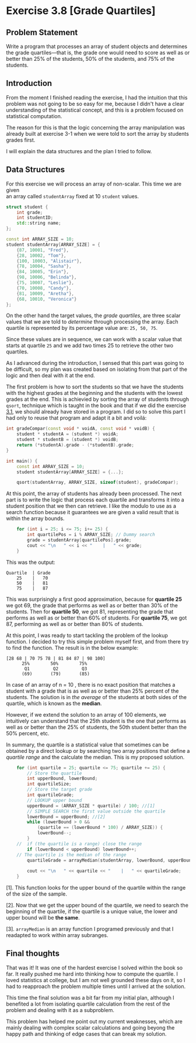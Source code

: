 # Exercise 3.8 [Grade Quartiles]

## Problem Statement
Write a program that processes an array of student objects and determines
the grade quartiles—that is, the grade one would need to score as well as or
better than 25% of the students, 50% of the students, and 75% of the students.

## Introduction
From the moment I finished reading the exercise, I had the intuition that this  
problem was not going to be so easy for me, because I didn't have a clear  
understanding of the statistical concept, and this is a problem focused on
statistical computation.

The reason for this is that the logic concerning the array manipulation was  
already built at exercise 3-1 when we were told to sort the array by students
grades first.

I will explain the data structures and the plan I tried to follow.

## Data Structures

For this exercise we will process an array of non-scalar. This time we are given  
an array called `studentArray` fixed at 10 `student` values.
```cpp
struct student {
    int grade;
    int studentID;
    std::string name;
};

const int ARRAY_SIZE = 10;
student studentArray[ARRAY_SIZE] = {
    {87, 10001, "Fred"},
    {28, 10002, "Tom"},
    {100, 10003, "Alistair"},
    {78, 10004, "Sasha"},
    {84, 10005, "Erin"},
    {98, 10006, "Belinda"},
    {75, 10007, "Leslie"},
    {70, 10008, "Candy"},
    {81, 10009, "Aretha"},
    {68, 10010, "Veronica"}
};
```

On the other hand the target values, the *grade quartiles*, are three scalar values that we are told to *determine* through processing the array. Each quartile is represented by its percentage value are: `25, 50, 75`.

Since these values are in sequence, we can work with a scalar value that starts at quartile `25` and we add two times 25 to retrieve the other two quartiles.

 As I advanced during the introduction, I sensed that this part was going to be difficult, so my plan was created based on isolating from that part of the logic and then deal with it at the end.


The first problem is how to sort the students so that we have the students with the highest grades at the beginning and the students with the lowest grades at the end. This is achievied by sorting the array of students through `qsort`, technique which is taught in the book and that if we did the exercise [3.1](https://github.com/SanzCeb/think-like-a-programmer/blob/main/exercises/ch03/01/), we should already have stored in a program. I did so to solve this part I had only to reuse that program and adapt it a bit and voilá:

```cpp
int gradeCompar(const void * voidA, const void * voidB) {
    student * studentA = (student *) voidA;
    student * studentB = (student *) voidB;
    return (*studentA).grade - (*studentB).grade;
}

int main() {
    const int ARRAY_SIZE = 10;
    student studentArray[ARRAY_SIZE] = {...};

    qsort(studentArray, ARRAY_SIZE, sizeof(student), gradeCompar);    
```

At this point, the array of students has already been processed. The next part is to write the logic that process each quartile and transforms it into a student position that we then can retrieve. I like the modulo to use as a search function because it guarantees we are given a valid result that is within the array bounds.

```cpp
    for (int i = 25; i <= 75; i+= 25) {
        int quartilePos = i % ARRAY_SIZE; // Dummy search        
        grade = studentArray[quartilePos].grade;
        cout << "\n   " << i << "    |   " << grade;
    }    
```

This was the output:

    Quartile  | Grade
        25    |   70
        50    |   81
        75    |   87

This was surprisingly a first good approximation, because for **quartile 25** we got 69, the grade that performs as well as or better than 30% of the students. Then for **quartile 50**, we got 81, representing the grade that performs as well as or better than 60% of students. For **quartile 75**, we got 87, performing as well as or better than 80% of students.

At this point, I was ready to start tackling the problem of the lookup function. I decided to try this simple problem myself first, and from there try to find the function. The result is in the below example:

```
[28 68 | 70 75 78 | 81 84 87 | 98 100]
      25%        50%        75%
       Q1         Q2         Q3
      (69)       (79)       (85)
```

In case of an array of n = 10 , there is no exact position that matches a student with a grade that is as well as or better than 25% percent of the students. The solution is in *the average* of the students at both sides of the quartile, which is known as the **median**.

However, if we extend the solution to an array of 100 elements, we intuitively can understand that the 25th student is the one that performs as well as or better than the 25% of students, the 50th student better than the 50% percent, etc.

In summary, the quartile is a statistical value that sometimes can be obtained by a direct lookup or by searching two array positions that define a *quartile range* and the calculate the median. This is my proposed solution.

```cpp
    for (int quartile = 25; quartile <= 75; quartile += 25) {        
        // Store the quartile
        int upperBound, lowerBound;
        int quartileSize;
        // Store the target grade
        int quartileGrade;       
        // LOOKUP upper bound
        upperBound = (ARRAY_SIZE * quartile) / 100; //[1]                             
        // SIMPLE SEARCH the first value outside the quartile
        lowerBound = upperBound; //[2]        
        while (lowerBound > 0 && 
            (quartile == (lowerBound * 100) / ARRAY_SIZE)) {
            lowerBound--;
        }
    //  if (the quartile is a range) close the range        
        if (lowerBound < upperBound) lowerBound++;        
    // The quartile is the median of the range
        quartileGrade = arrayMedian(studentArray, lowerBound, upperBound); //[3]
        
        cout << "\n   " << quartile << "    |   " << quartileGrade;
    }  
```
[1]. This function looks for the upper bound of the quartile within the range of the size of the sample.

[2]. Now that we get the upper bound of the quartile, we need to search the beginning of the quartile, if the quartile is a unique value, the lower and upper bound will be **the same**.

[3]. `arrayMedian` is an array function I programed previously and that I readapted to work within array subranges.


## Final thoughts 
That was it! It was one of the hardest exercise I solved within the book so far. It really pushed me hard into thinking how to compute the quartile. I loved statistics at college, but I am not well grounded these days on it, so I had to reapproach the problem multiple times until I arrived at the solution.

This time the final solution was a bit far from my initial plan, although I benefited a lot from isolating quartile calculation from the rest of the problem and dealing with it as a subproblem.

This problem has helped me point out my current weaknesses, which are mainly dealing with complex scalar calculations and going beyong the happy path and thinking of edge cases that can break my solution.